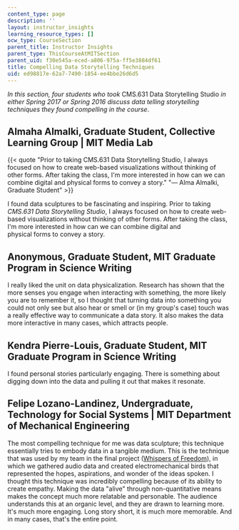 ```yaml
---
content_type: page
description: ''
layout: instructor_insights
learning_resource_types: []
ocw_type: CourseSection
parent_title: Instructor Insights
parent_type: ThisCourseAtMITSection
parent_uid: f30e545a-eced-a806-975a-ff5e3884df61
title: Compelling Data Storytelling Techniques
uid: ed98817e-62a7-7490-1854-ee4bbe26d6d5
---
```


_In this section, four students who took_ CMS.631 Data Storytelling Studio _in either Spring 2017 or Spring 2016 discuss data telling storytelling techniques they found compelling in the course_.

Almaha Almalki, Graduate Student, Collective Learning Group | MIT Media Lab
---------------------------------------------------------------------------

{{< quote "Prior to taking CMS.631 Data Storytelling Studio, I always focused on how to create web-based visualizations without thinking of other forms. After taking the class, I'm more interested in how can we can combine digital and physical forms to convey a story." "— Alma Almalki, Graduate Student" >}}

I found data sculptures to be fascinating and inspiring. Prior to taking _CMS.631 Data Storytelling Studio_, I always focused on how to create web-based visualizations without thinking of other forms. After taking the class, I'm more interested in how can we can combine digital and physical forms to convey a story.

Anonymous, Graduate Student, MIT Graduate Program in Science Writing
--------------------------------------------------------------------

I really liked the unit on data physicalization. Research has shown that the more senses you engage when interacting with something, the more likely you are to remember it, so I thought that turning data into something you could not only see but also hear or smell or (in my group's case) touch was a really effective way to communicate a data story. It also makes the data more interactive in many cases, which attracts people.

Kendra Pierre-Louis, Graduate Student, MIT Graduate Program in Science Writing
------------------------------------------------------------------------------

I found personal stories particularly engaging. There is something about digging down into the data and pulling it out that makes it resonate.

Felipe Lozano-Landinez, Undergraduate, Technology for Social Systems | MIT Department of Mechanical Engineering
---------------------------------------------------------------------------------------------------------------

The most compelling technique for me was data sculpture; this technique essentially tries to embody data in a tangible medium. This is the technique that was used by my team in the final project ([Whispers of Freedom](http://datastudio2016.datatherapy.org)), in which we gathered audio data and created electromechanical birds that represented the hopes, aspirations, and wonder of the ideas spoken. I thought this technique was incredibly compelling because of its ability to create empathy. Making the data "alive" through non-quantitative means makes the concept much more relatable and personable. The audience understands this at an organic level, and they are drawn to learning more. It's much more engaging. Long story short, it is much more memorable. And in many cases, that's the entire point.